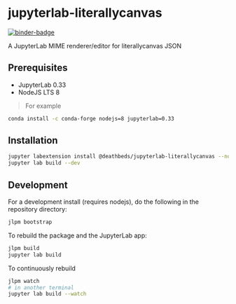 # jupyterlab-literallycanvas

[![binder-badge][]][binder]

A JupyterLab MIME renderer/editor for literallycanvas JSON

[binder]: https://mybinder.org/v2/gh/deathbeds/jupyterlab-literallycanvas/master?urlpath=lab
[binder-badge]: https://mybinder.org/static/images/badge.svg

## Prerequisites

- JupyterLab 0.33
- NodeJS LTS 8

> For example

```bash
conda install -c conda-forge nodejs=8 jupyterlab=0.33
```

## Installation

```bash
jupyter labextension install @deathbeds/jupyterlab-literallycanvas --no-build
jupyter lab build --dev
```

## Development

For a development install (requires nodejs), do the following in the repository directory:

```bash
jlpm bootstrap
```

To rebuild the package and the JupyterLab app:

```bash
jlpm build
jupyter lab build
```

To continuously rebuild

```bash
jlpm watch
# in another terminal
jupyter lab build --watch
```
